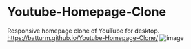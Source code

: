# Youtube-Homepage-Clone

Responsive homepage clone of YouTube for desktop.
https://batturm.github.io/Youtube-Homepage-Clone/
![image](https://user-images.githubusercontent.com/24686630/176376626-56a0de8a-fe14-47ae-960e-5c4e669ad387.png)
